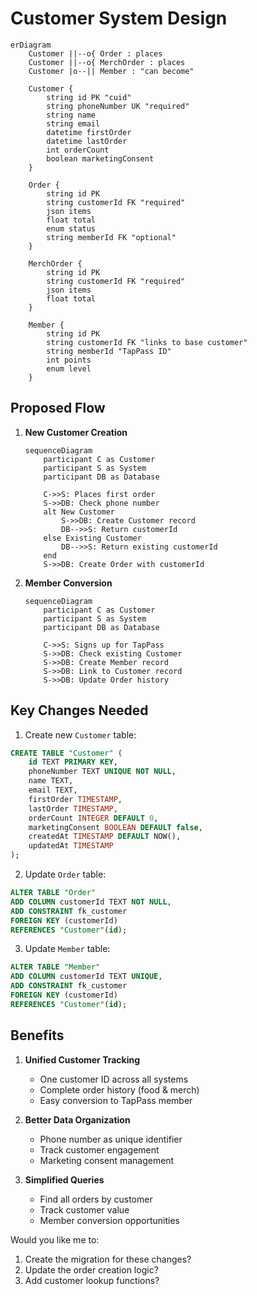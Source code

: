 # Customer System Design

```mermaid
erDiagram
    Customer ||--o{ Order : places
    Customer ||--o{ MerchOrder : places
    Customer |o--|| Member : "can become"
    
    Customer {
        string id PK "cuid"
        string phoneNumber UK "required"
        string name
        string email
        datetime firstOrder
        datetime lastOrder
        int orderCount
        boolean marketingConsent
    }

    Order {
        string id PK
        string customerId FK "required"
        json items
        float total
        enum status
        string memberId FK "optional"
    }

    MerchOrder {
        string id PK
        string customerId FK "required"
        json items
        float total
    }

    Member {
        string id PK
        string customerId FK "links to base customer"
        string memberId "TapPass ID"
        int points
        enum level
    }
```

## Proposed Flow

1. **New Customer Creation**
   ```mermaid
   sequenceDiagram
       participant C as Customer
       participant S as System
       participant DB as Database
       
       C->>S: Places first order
       S->>DB: Check phone number
       alt New Customer
           S->>DB: Create Customer record
           DB-->>S: Return customerId
       else Existing Customer
           DB-->>S: Return existing customerId
       end
       S->>DB: Create Order with customerId
   ```

2. **Member Conversion**
   ```mermaid
   sequenceDiagram
       participant C as Customer
       participant S as System
       participant DB as Database
       
       C->>S: Signs up for TapPass
       S->>DB: Check existing Customer
       S->>DB: Create Member record
       S->>DB: Link to Customer record
       S->>DB: Update Order history
   ```

## Key Changes Needed

1. Create new `Customer` table:
```sql
CREATE TABLE "Customer" (
    id TEXT PRIMARY KEY,
    phoneNumber TEXT UNIQUE NOT NULL,
    name TEXT,
    email TEXT,
    firstOrder TIMESTAMP,
    lastOrder TIMESTAMP,
    orderCount INTEGER DEFAULT 0,
    marketingConsent BOOLEAN DEFAULT false,
    createdAt TIMESTAMP DEFAULT NOW(),
    updatedAt TIMESTAMP
);
```

2. Update `Order` table:
```sql
ALTER TABLE "Order"
ADD COLUMN customerId TEXT NOT NULL,
ADD CONSTRAINT fk_customer
FOREIGN KEY (customerId)
REFERENCES "Customer"(id);
```

3. Update `Member` table:
```sql
ALTER TABLE "Member"
ADD COLUMN customerId TEXT UNIQUE,
ADD CONSTRAINT fk_customer
FOREIGN KEY (customerId)
REFERENCES "Customer"(id);
```

## Benefits

1. **Unified Customer Tracking**
   - One customer ID across all systems
   - Complete order history (food & merch)
   - Easy conversion to TapPass member

2. **Better Data Organization**
   - Phone number as unique identifier
   - Track customer engagement
   - Marketing consent management

3. **Simplified Queries**
   - Find all orders by customer
   - Track customer value
   - Member conversion opportunities

Would you like me to:
1. Create the migration for these changes?
2. Update the order creation logic?
3. Add customer lookup functions? 